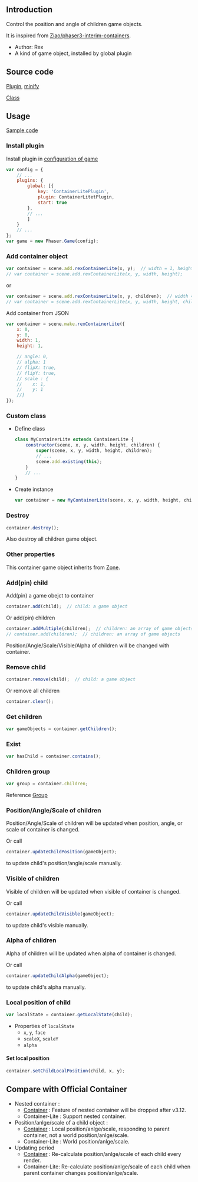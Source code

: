 ## Introduction

Control the position and angle of children game objects.

It is inspired from [Ziao/phaser3-interim-containers](https://github.com/Ziao/phaser3-interim-containers).

- Author: Rex
- A kind of game object, installed by global plugin

## Source code

[Plugin](https://github.com/rexrainbow/phaser3-rex-notes/blob/master/plugins/containerlite-plugin.js), [minify](https://github.com/rexrainbow/phaser3-rex-notes/blob/master/plugins/dist/rexcontainerliteplugin.min.js)

[Class](https://github.com/rexrainbow/phaser3-rex-notes/blob/master/plugins/containerlite.js)

## Usage

[Sample code](https://github.com/rexrainbow/phaser3-rex-notes/tree/master/examples/container-lite)

### Install plugin

Install plugin in [configuration of game](game.md#configuration)

```javascript
var config = {
    // ...
    plugins: {
        global: [{
            key: 'ContainerLitePlugin',
            plugin: ContainerLitetPlugin,
            start: true
        },
        // ...
        ]
    }
    // ...
};
var game = new Phaser.Game(config);
```

### Add container object

```javascript
var container = scene.add.rexContainerLite(x, y);  // width = 1, height = 1
// var container = scene.add.rexContainerLite(x, y, width, height);
```
or
```javascript
var container = scene.add.rexContainerLite(x, y, children);  // width = 1, height = 1
// var container = scene.add.rexContainerLite(x, y, width, height, children);
```

Add container from JSON

```javascript
var container = scene.make.rexContainerLite({
    x: 0,
    y: 0,
    width: 1,
    height: 1,

    // angle: 0,
    // alpha: 1
    // flipX: true,
    // flipY: true,
    // scale : {
    //    x: 1,
    //    y: 1
    //}
});
```

### Custom class

- Define class
    ```javascript
    class MyContainerLite extends ContainerLite {
        constructor(scene, x, y, width, height, children) {
            super(scene, x, y, width, height, children);
            // ...
            scene.add.existing(this);
        }
        // ...
    }
    ```
- Create instance
    ```javascript
    var container = new MyContainerLite(scene, x, y, width, height, children);
    ```

### Destroy

```javascript
container.destroy();
```

Also destroy all children game object.

### Other properties

This container game object inherits from [Zone](zone.md).

### Add(pin) child

Add(pin) a game obejct to container

```javascript
container.add(child);  // child: a game object
```

Or add(pin) children

```javascript
container.addMultiple(children);  // children: an array of game objects
// container.add(children);  // children: an array of game objects
```

Position/Angle/Scale/Visible/Alpha of children will be changed with container.

### Remove child

```javascript
container.remove(child);  // child: a game object
```

Or remove all children

```javascript
container.clear();
```

### Get children

```javascript
var gameObjects = container.getChildren();
```

### Exist

```javascript
var hasChild = container.contains();
```

### Children group

```javascript
var group = container.children;
```

Reference [Group](group.md)

### Position/Angle/Scale of children

Position/Angle/Scale of children will be updated when position, angle, or scale of container is changed.

Or call

```javascript
container.updateChildPosition(gameObject);
```

to update child's position/angle/scale manually.

### Visible of children

Visible of children will be updated when visible of container is changed.

Or call

```javascript
container.updateChildVisible(gameObject);
```

to update child's visible manually.

### Alpha of children

Alpha of children will be updated when alpha of container is changed.

Or call

```javascript
container.updateChildAlpha(gameObject);
```

to update child's alpha manually.

### Local position of child

```javascript
var localState = container.getLocalState(child);
```

- Properties of `localState`
    - `x`, `y`, `face`
    - `scaleX`, `scaleY`
    - `alpha`

#### Set local position

```javascript
container.setChildLocalPosition(child, x, y);
```

## Compare with Official Container

- Nested container :
    - [Container](container.md) : Feature of nested container will be dropped after v3.12.
    - Container-Lite : Support nested container.
- Position/anlge/scale of a child object :
    - [Container](container.md) : Local position/anlge/scale, responding to parent container, not a world position/anlge/scale.
    - Container-Lite : World position/anlge/scale.
- Updating period
    - [Container](container.md) : Re-calculate position/anlge/scale of each child every render.
    - Container-Lite: Re-calculate position/anlge/scale of each child when parent container changes position/anlge/scale.